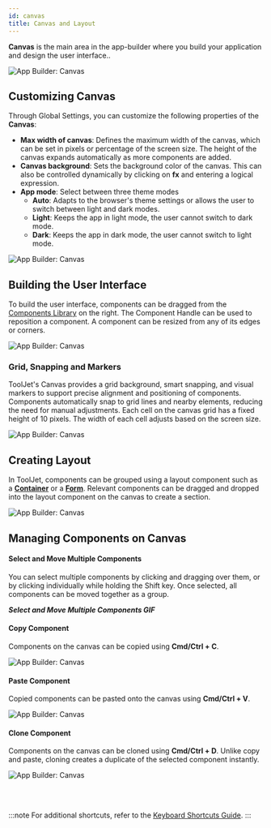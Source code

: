 ```yaml
---
id: canvas
title: Canvas and Layout
---
```


**Canvas** is the main area in the app-builder where you build your application and design the user interface..

<img className="screenshot-full img-full" src="/img/app-builder/canvas/canvas.png" alt="App Builder: Canvas"/>

## Customizing Canvas

Through Global Settings, you can customize the following properties of the **Canvas**:

- **Max width of canvas**: Defines the maximum width of the canvas, which can be set in pixels or percentage of the screen size. The height of the canvas expands automatically as more components are added.
- **Canvas background**: Sets the background color of the canvas. This can also be controlled dynamically by clicking on **fx** and entering a logical expression.
- **App mode**: Select between three theme modes
    - **Auto**: Adapts to the browser's theme settings or allows the user to switch between light and dark modes.
    - **Light**: Keeps the app in light mode, the user cannot switch to dark mode.
    - **Dark**: Keeps the app in dark mode, the user cannot switch to light mode.

<img className="screenshot-full img-s" src="/img/app-builder/canvas/global-settings.png" alt="App Builder: Canvas"/>

## Building the User Interface

To build the user interface, components can be dragged from the [Components Library](#) on the right. The Component Handle can be used to reposition a component. A component can be resized from any of its edges or corners.

<img className="screenshot-full img-full" src="/img/app-builder/canvas/drag.gif" alt="App Builder: Canvas"/>

### Grid, Snapping and Markers

ToolJet's Canvas provides a grid background, smart snapping, and visual markers to support precise alignment and positioning of components. Components automatically snap to grid lines and nearby elements, reducing the need for manual adjustments. Each cell on the canvas grid has a fixed height of 10 pixels. The width of each cell adjusts based on the screen size.

<img className="screenshot-full img-full" src="/img/app-builder/canvas/snap.png" alt="App Builder: Canvas"/>

## Creating Layout

In ToolJet, components can be grouped using a layout component such as a **[Container](#)** or a **[Form](#)**. Relevant components can be dragged and dropped into the layout component on the canvas to create a section.

<img className="screenshot-full img-full" src="/img/app-builder/canvas/form.png" alt="App Builder: Canvas"/>

## Managing Components on Canvas

#### Select and Move Multiple Components

You can select multiple components by clicking and dragging over them, or by clicking individually while holding the Shift key. Once selected, all components can be moved together as a group.

***Select and Move Multiple Components GIF***

#### Copy Component

Components on the canvas can be copied using **Cmd/Ctrl + C**.

<img className="screenshot-full img-full" src="/img/app-builder/canvas/copy.png" alt="App Builder: Canvas"/>

#### Paste Component

Copied components can be pasted onto the canvas using **Cmd/Ctrl + V**.

<img className="screenshot-full img-full" src="/img/app-builder/canvas/paste.png" alt="App Builder: Canvas"/>

#### Clone Component

Components on the canvas can be cloned using **Cmd/Ctrl + D**. Unlike copy and paste, cloning creates a duplicate of the selected component instantly.

<img className="screenshot-full img-full" src="/img/app-builder/canvas/clone.png" alt="App Builder: Canvas"/>

<br/><br/>

:::note
For additional shortcuts, refer to the [Keyboard Shortcuts Guide](/docs/tutorial/keyboard-shortcuts).
:::
